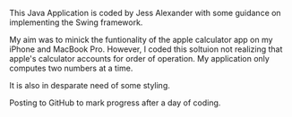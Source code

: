 This Java Application is coded by Jess Alexander with some guidance on implementing the Swing framework. 

My aim was to minick the funtionality of the apple calculator app on my iPhone and MacBook Pro. However,
I coded this soltuion not realizing that apple's calculator accounts for order of operation. My application
only computes two numbers at a time. 

It is also in desparate need of some styling. 

Posting to GitHub to mark progress after a day of coding. 